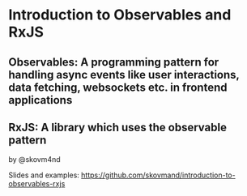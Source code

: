 # Introduction to Observables and RxJS

## Observables: A programming pattern for handling async events like user interactions, data fetching, websockets etc. in frontend applications

## RxJS: A library which uses the observable pattern


by @skovm4nd




Slides and examples:
https://github.com/skovmand/introduction-to-observables-rxjs

